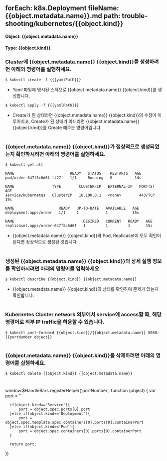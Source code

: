 
forEach: k8s.Deployment
fileName: {{object.metadata.name}}.md
path: trouble-shooting/kubernetes/{{object.kind}}
---

#### Object: {{object.metadata.name}}
#### Type: {{object.kind}}

### Cluster에 {{object.metadata.name}} {{object.kind}}를 생성하려면 아래의 명령어를 실행하세요.

```
$ kubectl create -f {{{yamlPath}}}
```
- Yaml 파일에 명시된 스펙으로 {{object.metadata.name}} {{object.kind}}를 생성합니다.

```
$ kubectl apply -f {{{yamlPath}}}
```
- Create가 된 상태라면 {{object.metadata.name}} {{object.kind}}의 수정이 이루어지고, Create가 된 상태가 아니라면 {{object.metadata.name}} {{object.kind}}를 Create 해주는 명령어입니다.  
#

### {{object.metadata.name}} {{object.kind}}가 정상적으로 생성되었는지 확인하시려면 아래의 명령어를 실행하세요.

```
$ kubectl get all

NAME                         READY   STATUS    RESTARTS   AGE
pod/order-647f5c6d6f-lt27f   1/1     Running   0          14s

NAME                 TYPE        CLUSTER-IP   EXTERNAL-IP   PORT(S)   AGE
service/kubernetes   ClusterIP   10.100.0.1   <none>        443/TCP   19s

NAME                    READY   UP-TO-DATE   AVAILABLE   AGE
deployment.apps/order   1/1     1            1           15s

NAME                               DESIRED   CURRENT   READY   AGE
replicaset.apps/order-647f5c6d6f   1         1         1       15s

```
- {{object.metadata.name}} {{object.kind}}와 Pod, Replicaset이 모두 확인이 된다면 정상적으로 생성된 것입니다.
#

### 생성된 {{object.metadata.name}} {{object.kind}}의 상세 실행 정보를 확인하시려면 아래의 명령어를 입력하세요.

```
$ kubectl describe {{object.kind}} {{object.metadata.name}}
```
- {{object.metadata.name}} {{object.kind}}의 상태를 확인하여 문제가 있는지 확인합니다. 
#

### Kubernetes Cluster network 외부에서 service에 access할 때, 해당 명령어로 외부 IP traffic을 허용할 수 있습니다.

```
$ kubectl port-forward {{object.kind}}/{{object.metadata.name}} 8080:{{portNumber object}}
```
#

### {{object.metadata.name}} {{object.kind}}를 삭제하려면 아래의 명령어를 실행하세요.

```
$ kubectl delete {{object.kind}} {{object.metadata.name}}
```
#

<function>
  window.$HandleBars.registerHelper('portNumber', function (object) {
      var port = ''

      if(object.kind=='Service'){
          port = object.spec.ports[0].port
      }else if(object.kind=='Deployment'){
          port = object.spec.template.spec.containers[0].ports[0].containerPort
      }else if(object.kind=='Pod'){
          port = object.spec.containers[0].ports[0].containerPort
      }

      return port;
  })
</function>